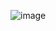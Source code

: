 ![image](https://github.com/GustaCortez/Primer-parcial/assets/93358662/1fe587bd-6018-433d-ba92-08b8595a6775)
